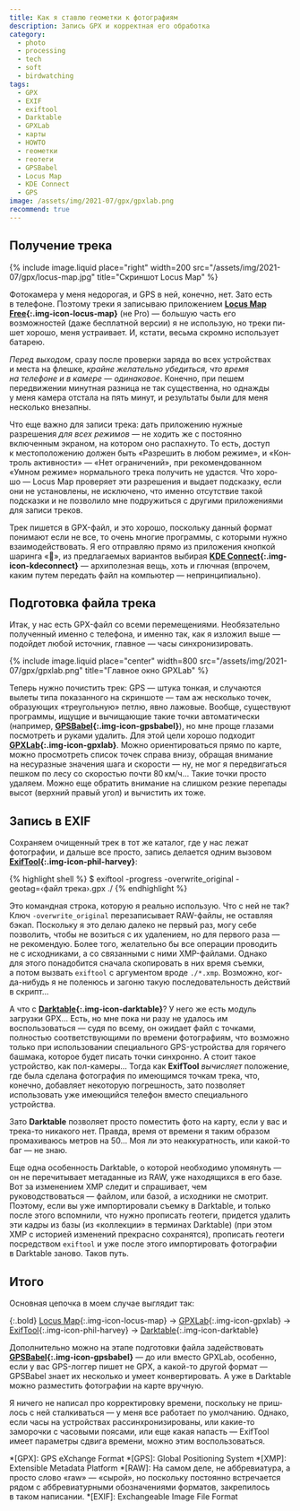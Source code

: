 ```yaml
---
title: Как я ставлю геометки к фотографиям
description: Запись GPX и корректная его обработка
category:
  - photo
  - processing
  - tech
  - soft
  - birdwatching
tags:
  - GPX
  - EXIF
  - exiftool
  - Darktable
  - GPXLab
  - карты
  - HOWTO
  - геометки
  - геотеги
  - GPSBabel
  - Locus Map
  - KDE Connect
  - GPS
image: /assets/img/2021-07/gpx/gpxlab.png
recommend: true
---
```

## Получение трека

{% include image.liquid place="right" width=200 src="/assets/img/2021-07/gpx/locus-map.jpg" title="Скриншот Locus Map" %}

Фотокамера у меня недорогая, и GPS в ней, конечно, нет. Зато есть в телефоне. Поэтому треки я записываю приложением
**[Locus<span> Map Free</span>][locus]{:.img-icon-locus-map}** (не Pro) — большую часть его возможностей (даже бесплатной
версии) я не использую, но треки пи­шет хорошо, меня устраивает. И, кста­ти, весьма скромно использует батарею.

*Перед выходом*, сразу после проверки заряда во всех устройствах и места на флешке, *крайне желательно убедиться, что время
на телефоне и в ка­ме­ре — одинаковое*. Конечно, при пешем передвижении минутная разница не так существенна, но однажды у меня
камера отстала на пять минут, и результаты были для меня несколько внезапны.

Что еще важно для записи трека: дать приложению нужные разрешения *для всех режимов* — не хо­дить же с постоянно включенным
экраном, на котором оно распахнуто. То есть, доступ к мес­то­по­ло­же­нию должен быть «Разрешить в лю­бом режиме», и «Кон­т­роль
активности» — «Нет ограничений», при ре­ко­мен­до­ван­ном «Умном режиме» нормального трека получить не удас­т­ся. Что хо­ро­шо —
Locus Map проверяет эти разрешения и выдает подсказку, если они не ус­та­нов­ле­ны, не ис­клю­че­но, что именно отсутствие такой
подсказки и не позволило мне подружиться с другими приложениями для записи треков.

Трек пишется в GPX-файл, и это хорошо, поскольку данный формат понимают если не все, то очень многие программы, с ко­то­ры­ми
нужно взаимодействовать. Я его отправляю прямо из при­ло­же­ния кнопкой шаринга «<span class="fas">&#xf1e0;</span>»,
из предлагаемых вариантов выбирая **[KDE<span> Con­nect</span>][konnect]{:.img-icon-kdeconnect}** — архиполезная вещь, хоть
и глюч­ная (впрочем, каким путем передать файл на компьютер — непринципиально).

<!--more-->

## Подготовка файла трека

Итак, у нас есть GPX-файл со все­ми перемещениями. Необязательно полученный именно с телефона, и имен­но так, как я изложил
выше — подойдет любой источник, глав­ное — часы синхронизировать.

{% include image.liquid place="center" width=800 src="/assets/img/2021-07/gpx/gpxlab.png" title="Главное окно GPXLab" %}

Теперь нужно почистить трек: GPS — штука тонкая, и слу­ча­ют­ся вылеты типа показанного на скрин­шо­те — там аж несколько точек,
образующих «треугольную» петлю, явно лажовые. Вообще, существуют программы, ищущие и вы­чи­ща­ю­щие такие точки автоматически
(например, **[GPSBabel][babel]{:.img-icon-gpsbabel}**),
но мне проще глазами посмотреть и руками удалить. Для этой цели хорошо подходит **[GPXLab][lab]{:.img-icon-gpxlab}**.
Можно ориентироваться прямо по карте, можно просмотреть список точек справа внизу, обращая внимание на не­су­раз­ные значения шага
и ско­рос­ти — ну, не мог я передвигаться пешком по ле­су со ско­рос­тью почти 80 км/ч... Такие точки просто удаляем. Можно еще
обратить внимание на слиш­ком резкие перепады высот (верхний правый угол) и вычистить их тоже.

## Запись в EXIF

Сохраняем очищенный трек в тот же каталог, где у нас лежат фотографии, и даль­ше все просто, запись делается одним вызовом
**[ExifTool][exiftool]{:.img-icon-phil-harvey}**:

{% highlight shell %}
$ exiftool -progress -overwrite_original -geotag=‹файл трека›.gpx ./
{% endhighlight %}

Это командная строка, которую я реально использую. Что с ней не так? Ключ `-overwrite_original` перезаписывает RAW-фай­лы,
не оставляя бэкап. Поскольку я это делаю далеко не первый раз, могу себе позволить, чтобы не возиться с их удалением, но
для первого раза — не рекомендую. Более того, же­ла­тель­но бы все операции проводить не с исходниками, а со свя­зан­ны­ми с ни­ми
XMP-файлами. Однако для этого понадобится сначала скопировать в них время съемки, а потом вызвать `exiftool` с аргументом
вроде `./*.xmp`. Возможно, ког­да-ни­будь я не поленюсь и за­го­ню такую последовательность действий в скрипт...

А что с **[Darktable][darktable]{:.img-icon-darktable}**? У не­го же есть модуль загрузки GPX... Есть, но мне пока ни ра­зу
не уда­лось им воспользоваться — судя по все­му, он ожидает файл с точками, полностью соответствующими по вре­ме­ни фотографиям,
что возможно только при ис­поль­зо­ва­нии специального GPS-устройства для горячего башмака, которое будет писать точки синхронно.
А стоит такое устройство, как пол-камеры... Тогда как **ExifTool** *вычисляет* положение, где была сделана фотография
по имеющимся точкам трека, что, конечно, добавляет некоторую погрешность, зато позволяет использовать уже имеющийся телефон
вместо специального устройства.

Зато **Darktable** позволяет просто поместить фото на кар­ту, если у вас и трека-то никакого нет. Правда, время от времени
я таким образом промахиваюсь метров на 50... Моя ли это неаккуратность, или какой-то баг — не знаю.

Еще одна особенность Darktable, о ко­то­рой необходимо упомянуть — он не пе­ре­чи­ты­ва­ет метаданные из RAW, уже находящихся в его
базе. Вот за изменением XMP следит и спра­ши­ва­ет, чем руководствоваться — файлом, или базой, а ис­ход­ни­ки не смот­рит. Поэтому,
если вы уже импортировали съемку в Darktable, и только после этого вспомнили, что нужно прописать геотеги, придется удалить
эти кадры из ба­зы (из «кол­лек­ции» в тер­ми­нах Darktable) (при этом XMP с ис­то­ри­ей изменений прекрасно сохранятся), прописать
геотеги посредством `exiftool` и уже после этого импортировать фотографии в Dark­table заново. Таков путь.

## Итого

Основная цепочка в моем случае выглядит так:

{:.bold}
[Locus Map][locus]{:.img-icon-locus-map} → [GPXLab][lab]{:.img-icon-gpxlab} → [ExifTool][exiftool]{:.img-icon-phil-harvey} →
[Darktable][darktable]{:.img-icon-darktable}

Дополнительно можно на этапе подготовки файла задействовать **[GPSBabel][babel]{:.img-icon-gpsbabel}** — до или вмес­то GPXLab,
особенно, если у вас GPS-лог­гер пишет не GPX, а ка­кой-то другой формат — GPSBabel знает их несколько и умеет конвертировать.
А уже в Dark­table можно разместить фотографии на кар­те вручную.

Я ничего не на­пи­сал про кор­рек­ти­ров­ку времени, поскольку не при­ш­лось с ней сталкиваться — у ме­ня все работает по умолчанию.
Однако, если часы на ус­т­рой­с­т­вах рассинхронизированы, или ка­кие-то заморочки с ча­со­вы­ми поясами, или еще какая напасть —
ExifTool имеет параметры сдвига времени, можно этим воспользоваться.

[locus]: https://www.locusmap.app/
[konnect]: https://kdeconnect.kde.org/
[lab]: https://github.com/BourgeoisLab/GPXLab
[babel]: https://www.gpsbabel.org/
[exiftool]: https://exiftool.org/
[darktable]: https://www.darktable.org/

*[GPX]: GPS eXchange Format
*[GPS]: Global Positioning System
*[XMP]: Extensible Metadata Platform
*[RAW]: На самом деле, не аббревиатура, а просто слово «raw» — «сырой», но поскольку постоянно встречается рядом с аббревиатурными обозначениями форматов, закрепилось в таком написании.
*[EXIF]: Exchangeable Image File Format
